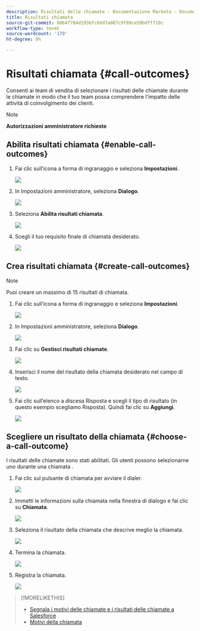 ```yaml
---
description: Risultati delle chiamate - Documentazione Marketo - Documentazione del prodotto
title: Risultati chiamata
source-git-commit: 0864f784d193bfc6dd7a087c9f89ce59bdff710c
workflow-type: tm+mt
source-wordcount: '179'
ht-degree: 0%

---
```


# Risultati chiamata {#call-outcomes}

Consenti ai team di vendita di selezionare i risultati delle chiamate durante le chiamate in modo che il tuo team possa comprendere l&#39;impatto delle attività di coinvolgimento dei clienti.

>[!NOTE]
>
>**Autorizzazioni amministratore richieste**

## Abilita risultati chiamata {#enable-call-outcomes}

1. Fai clic sull’icona a forma di ingranaggio e seleziona **Impostazioni**.

   ![](assets/call-outcomes-1.png)

1. In Impostazioni amministratore, seleziona **Dialogo**.

   ![](assets/call-outcomes-2.png)

1. Seleziona **Abilita risultati chiamata**.

   ![](assets/call-outcomes-3.png)

1. Scegli il tuo requisito finale di chiamata desiderato.

   ![](assets/call-outcomes-4.png)

## Crea risultati chiamata {#create-call-outcomes}

>[!NOTE]
>
>Puoi creare un massimo di 15 risultati di chiamata.

1. Fai clic sull’icona a forma di ingranaggio e seleziona **Impostazioni**.

   ![](assets/call-outcomes-5.png)

1. In Impostazioni amministratore, seleziona **Dialogo**.

   ![](assets/call-outcomes-6.png)

1. Fai clic su **Gestisci risultati chiamate**.

   ![](assets/call-outcomes-7.png)

1. Inserisci il nome del risultato della chiamata desiderato nel campo di testo.

   ![](assets/call-outcomes-8.png)

1. Fai clic sull’elenco a discesa Risposta e scegli il tipo di risultato (in questo esempio scegliamo Risposta). Quindi fai clic su **Aggiungi**.

   ![](assets/call-outcomes-9.png)

## Scegliere un risultato della chiamata {#choose-a-call-outcome}

I risultati delle chiamate sono stati abilitati. Gli utenti possono selezionarne uno durante una chiamata .

1. Fai clic sul pulsante di chiamata per avviare il dialer.

   ![](assets/call-outcomes-10.png)

1. Immetti le informazioni sulla chiamata nella finestra di dialogo e fai clic su **Chiamata**.

   ![](assets/call-outcomes-11.png)

1. Seleziona il risultato della chiamata che descrive meglio la chiamata.

   ![](assets/call-outcomes-12.png)

1. Termina la chiamata.

   ![](assets/call-outcomes-13.png)

1. Registra la chiamata.

   ![](assets/call-outcomes-14.png)

>[!MORELIKETHIS]
>
>* [Segnala i motivi delle chiamate e i risultati delle chiamate a Salesforce](/help/marketo/product-docs/marketo-sales-insight/actions/phone/log-call-reasons-and-call-outcomes-to-salesforce.md)
>* [Motivi della chiamata](/help/marketo/product-docs/marketo-sales-insight/actions/phone/call-reasons.md)

